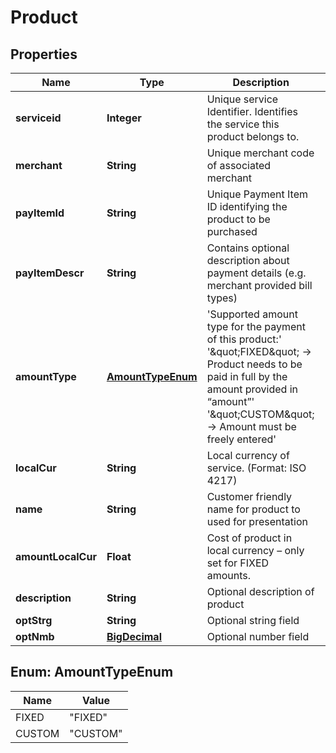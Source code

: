 # Product

## Properties
Name | Type | Description | Notes
------------ | ------------- | ------------- | -------------
**serviceid** | **Integer** | Unique  service Identifier. Identifies the service this product belongs to. | 
**merchant** | **String** | Unique  merchant code of associated merchant | 
**payItemId** | **String** | Unique  Payment Item ID identifying the product to be purchased | 
**payItemDescr** | **String** | Contains optional description about payment details (e.g. merchant provided bill types) |  [optional]
**amountType** | [**AmountTypeEnum**](#AmountTypeEnum) | &#x27;Supported amount type for the payment of this product:&#x27; &#x27;\&quot;FIXED\&quot; -&gt; Product needs to be paid in full by the amount provided in “amount”&#x27; &#x27;\&quot;CUSTOM\&quot; -&gt; Amount must be freely entered&#x27;  | 
**localCur** | **String** | Local currency of service. (Format: ISO 4217) | 
**name** | **String** | Customer friendly name for product to used for presentation | 
**amountLocalCur** | **Float** | Cost of product in local currency – only set for FIXED amounts. |  [optional]
**description** | **String** | Optional description of product |  [optional]
**optStrg** | **String** | Optional string field |  [optional]
**optNmb** | [**BigDecimal**](BigDecimal.md) | Optional number field |  [optional]

<a name="AmountTypeEnum"></a>
## Enum: AmountTypeEnum
Name | Value
---- | -----
FIXED | &quot;FIXED&quot;
CUSTOM | &quot;CUSTOM&quot;
